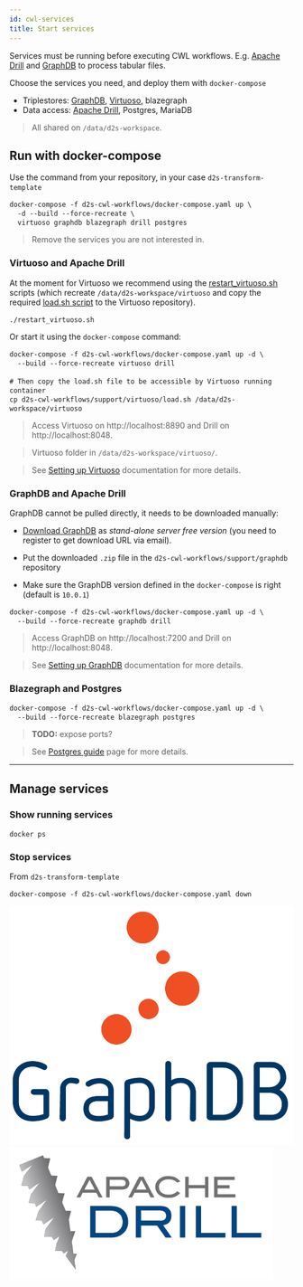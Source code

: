 ```yaml
---
id: cwl-services
title: Start services
---
```


Services must be running before executing CWL workflows. E.g. [Apache Drill](https://github.com/amalic/apache-drill) and [GraphDB](https://github.com/MaastrichtU-IDS/graphdb/) to process tabular files.

Choose the services you need, and deploy them with `docker-compose`

* Triplestores: [GraphDB](https://github.com/MaastrichtU-IDS/graphdb), [Virtuoso](https://hub.docker.com/r/tenforce/virtuoso/), blazegraph
* Data access: [Apache Drill](https://github.com/amalic/apache-drill), Postgres, MariaDB

> All shared on `/data/d2s-workspace`.

## Run with docker-compose

Use the command from your repository, in your case `d2s-transform-template`

```shell
docker-compose -f d2s-cwl-workflows/docker-compose.yaml up \
  -d --build --force-recreate \
  virtuoso graphdb blazegraph drill postgres
```

> Remove the services you are not interested in.

### Virtuoso and Apache Drill

At the moment for Virtuoso we recommend using the [restart_virtuoso.sh](https://github.com/MaastrichtU-IDS/d2s-transform-template/blob/master/restart_virtuoso.sh) scripts (which recreate `/data/d2s-workspace/virtuoso` and copy the required [load.sh script](https://github.com/MaastrichtU-IDS/d2s-cwl-workflows/blob/master/support/virtuoso/load.sh) to the Virtuoso repository).

```shell
./restart_virtuoso.sh
```

Or start it using the `docker-compose` command:

```shell
docker-compose -f d2s-cwl-workflows/docker-compose.yaml up -d \
  --build --force-recreate virtuoso drill
  
# Then copy the load.sh file to be accessible by Virtuoso running container
cp d2s-cwl-workflows/support/virtuoso/load.sh /data/d2s-workspace/virtuoso
```

> Access Virtuoso on http://localhost:8890 and Drill on http://localhost:8048.

> Virtuoso folder in `/data/d2s-workspace/virtuoso/`.

> See [Setting up Virtuoso](/docs/guide-virtuoso) documentation for more details.

### GraphDB and Apache Drill

GraphDB cannot be pulled directly, it needs to be downloaded manually:

* [Download GraphDB](https://ontotext.com/products/graphdb/) as *stand-alone server free version* (you need to register to get download URL via email).

* Put the downloaded `.zip` file in the `d2s-cwl-workflows/support/graphdb` repository
* Make sure the GraphDB version defined in the `docker-compose` is right (default is `10.0.1`)

```shell
docker-compose -f d2s-cwl-workflows/docker-compose.yaml up -d \
  --build --force-recreate graphdb drill
```

> Access GraphDB on http://localhost:7200 and Drill on http://localhost:8048.

> See [Setting up GraphDB](/docs/guide-graphdb) documentation for more details.

### Blazegraph and Postgres

```shell
docker-compose -f d2s-cwl-workflows/docker-compose.yaml up -d \
  --build --force-recreate blazegraph postgres
```

> **TODO:** expose ports?

> See [Postgres guide](/docs/guide-postgres) page for more details.

---

## Manage services

### Show running services

```shell
docker ps
```

### Stop services

From `d2s-transform-template`

```shell
docker-compose -f d2s-cwl-workflows/docker-compose.yaml down
```


[![GraphDB](/img/graphdb-logo.png)](https://ontotext.com/products/graphdb/)
[![Apache Drill](/img/drill-logo.png)](https://github.com/amalic/apache-drill)

